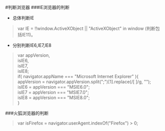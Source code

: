 #判断浏览器
###IE浏览器的判断
* 总体判断IE
>var IE = !!window.ActiveXObject || "ActiveXObject" in window (判断包括IE11)。

* 分别判断IE6,IE7,IE8
>var appVersion,   
	 isIE6,   
	 isIE7,   
	 isIE8;   
>if( navigator.appName === "Microsoft Internet Explorer" ){   
	appVersion = navigator.appVersion.split(";")[1].replace(/[ ]/g, "");   
	isIE6 = appVersion === "MSIE6.0";   
	isIE7 = appVersion === "MSIE7.0";   
	isIE8 = appVersion === "MSIE8.0";   
}   

###火狐浏览器的判断   
>var isFirefox = navigator.userAgent.indexOf("Firefox") > 0;
